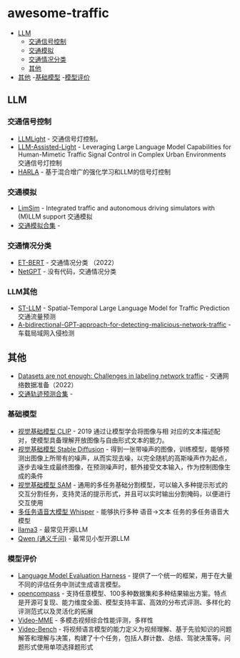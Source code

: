 # awesome-traffic
- [LLM](#LLM)
    - [交通信号控制](#交通信号控制)
    - [交通模拟](#交通模拟)
    - [交通情况分类](#交通情况分类)
    - [其他](#LLM其他)
- [其他](#其他)
    -[基础模型](#基础模型)
    -[模型评价](#模型评价)

## LLM

### 交通信号控制

- [LLMLight](https://github.com/usail-hkust/LLMTSCS) - 交通信号灯控制。 
- [LLM-Assisted-Light](https://github.com/Traffic-Alpha/LLM-Assisted-Light) - Leveraging Large Language Model Capabilities for Human-Mimetic Traffic Signal Control in Complex Urban Environments 交通信号灯控制
- [HARLA](https://github.com/Traffic-Alpha/TSC-HARLA) - 基于混合增广的强化学习和LLM的信号灯控制

### 交通模拟

- [LimSim](https://github.com/PJLab-ADG/LimSim) - Integrated traffic and autonomous driving simulators with (M)LLM support 交通模拟
- [交通模拟合集](https://github.com/zachytong/Awesome-Traffic-Simulation) -


### 交通情况分类

- [ET-BERT](https://github.com/linwhitehat/ET-BERT) - 交通情况分类 （2022）
- [NetGPT](https://arxiv.org/abs/2304.09513) - 没有代码，交通情况分类

### LLM其他

- [ST-LLM](https://github.com/ChenxiLiu-HNU/ST-LLM) - Spatial-Temporal Large Language Model for Traffic Prediction 交通流量预测
- [A-bidirectional-GPT-approach-for-detecting-malicious-network-traffic](https://github.com/ole-knf/A-bidirectional-GPT-approach-for-detecting-malicious-network-traffic) - 车载局域网入侵检测

## 其他

- [Datasets are not enough: Challenges in labeling network traffic](https://www.sciencedirect.com/science/article/abs/pii/S0167404822002048) - 交通网络数据准备（2022）
- [交通轨迹预测合集](https://github.com/Psychic-DL/Awesome-Traffic-Agent-Trajectory-Prediction) -

### 基础模型

- [视觉基础模型 CLIP](https://github.com/openai/CLIP) - 2019 通过让模型学会将图像与相
对应的文本描述配对，使模型具备理解开放图像与自由形式文本的能力。
- [视觉基础模型 Stable Diffusion](https://github.com/AUTOMATIC1111/stable-diffusion-webui) - 得到一张带噪声的图像，训练模型，能够预测出图像上所带有的噪声，从而实现去噪，以完全随机的高斯噪声作为起点，逐步去噪生成最终图像，在预测噪声时，额外接受文本输入，作为控制图像生成的条件
- [视觉基础模型 SAM](https://github.com/facebookresearch/segment-anything) - 通用的多任务基础分割模型，可以输入多种提示形式的交互分割任务，支持灵活的提示形式，并且可以实时输出分割掩码，以便进行交互使用
- [多任务语音大模型 Whisper](https://github.com/openai/whisper) - 能够执行多种 语音->文本 任务的多任务语音大模型
- [llama3](https://github.com/meta-llama/llama3) - 最常见开源LLM
- [Qwen (通义千问)](https://github.com/QwenLM/Qwen) - 最常见小型开源LLM

### 模型评价

- [Language Model Evaluation Harness](https://github.com/EleutherAI/lm-evaluation-harness) - 提供了一个统一的框架，用于在大量不同的评估任务中测试生成语言模型。
- [opencompass](https://github.com/open-compass/opencompass) - 支持任意模型、100多种数据集和多种结果输出方案。特点是开源可复现、能力维度全面、模型支持丰富、高效的分布式评测、多样化的评测范式以及灵活化的拓展
- [Video-MME](https://github.com/BradyFU/Video-MME) - 多模态视频综合性能评测，多样性
- [Video-Bench](https://github.com/PKU-YuanGroup/Video-Bench) - 将视频语言模型的能力定义为视频理解、基于先验知识的问题解答和理解与决策，构建了十个任务，包括人群计数、总结、驾驶决策等。问题形式使用单项选择题形式


